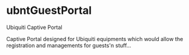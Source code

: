 # ubntGuestPortal
Ubiquiti Captive Portal

Captive Portal designed for Ubiquiti equipments which would allow the registration and managements for guests'n stuff...

